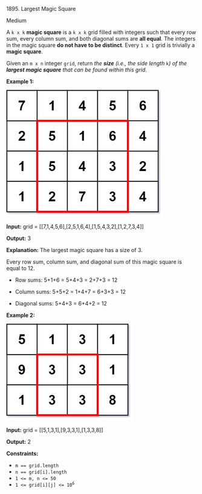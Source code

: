 1895\. Largest Magic Square

Medium

A `k x k` **magic square** is a `k x k` grid filled with integers such that every row sum, every column sum, and both diagonal sums are **all equal**. The integers in the magic square **do not have to be distinct**. Every `1 x 1` grid is trivially a **magic square**.

Given an `m x n` integer `grid`, return _the **size** (i.e., the side length_ `k`_) of the **largest magic square** that can be found within this grid_.

**Example 1:**

![](magicsquare-grid.jpg)

**Input:** grid = [[7,1,4,5,6],[2,5,1,6,4],[1,5,4,3,2],[1,2,7,3,4]]

**Output:** 3

**Explanation:** The largest magic square has a size of 3.

Every row sum, column sum, and diagonal sum of this magic square is equal to 12.

- Row sums: 5+1+6 = 5+4+3 = 2+7+3 = 12

- Column sums: 5+5+2 = 1+4+7 = 6+3+3 = 12

- Diagonal sums: 5+4+3 = 6+4+2 = 12 

**Example 2:**

![](magicsquare2-grid.jpg)

**Input:** grid = [[5,1,3,1],[9,3,3,1],[1,3,3,8]]

**Output:** 2 

**Constraints:**

*   `m == grid.length`
*   `n == grid[i].length`
*   `1 <= m, n <= 50`
*   <code>1 <= grid[i][j] <= 10<sup>6</sup></code>